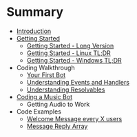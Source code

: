 # Summary

* [Introduction](README.md)
* [Getting Started](getting-started/README.md)
   * [Getting Started - Long Version](getting-started/the-long-version.md)
   * [Getting Started - Linux TL;DR](getting-started/linux-tldr.md)
   * [Getting Started - Windows TL;DR](getting-started/windows-tldr.md)
* Coding Walkthrough
   * [Your First Bot](coding-walkthroughs/your_basic_bot.md)
   * [Understanding Events and Handlers](coding-walkthroughs/events_and_handlers.md)
   * [Understanding Resolvables](coding-walkthroughs/understanding_resolvables.md)
* [Coding a Music Bot](coding_a_music_bot.md)
   * Getting Audio to Work
* Code Examples
   * [Welcome Message every X users](samples/welcome_message_every_x_users.md)
   * [Message Reply Array](samples/message_reply_array.md)


